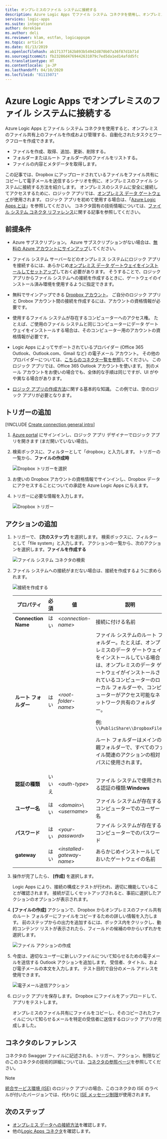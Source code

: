 ```yaml
---
title: オンプレミスのファイル システムに接続する
description: Azure Logic Apps でファイル システム コネクタを使用し、オンプレミス データ ゲートウェイを介してオンプレミスのファイル システムに接続するタスクとワークフローを自動化します。
services: logic-apps
ms.suite: integration
author: derek1ee
ms.author: deli
ms.reviewer: klam, estfan, logicappspm
ms.topic: article
ms.date: 01/13/2019
ms.openlocfilehash: ab17137f162b893b54942d870b07a36f87d1b71d
ms.sourcegitcommit: fb23286d4769442631079c7ed5da1ed14afdd5fc
ms.translationtype: HT
ms.contentlocale: ja-JP
ms.lasthandoff: 04/10/2020
ms.locfileid: "81115071"
---
```

# <a name="connect-to-on-premises-file-systems-with-azure-logic-apps"></a>Azure Logic Apps でオンプレミスのファイル システムに接続する

Azure Logic Apps とファイル システム コネクタを使用すると、オンプレミスのファイル共有上のファイルを作成および管理する、自動化されたタスクとワークフローを作成できます。

- ファイルを作成、取得、追加、更新、削除する。
- フォルダーまたはルート フォルダー内のファイルをリストする。
- ファイルの内容とメタデータを取得します。

この記事では、Dropbox にアップロードされているファイルをファイル共有にコピーして電子メールを送信するシナリオを例に、オンプレミスのファイル システムに接続する方法を紹介します。 オンプレミスのシステムに安全に接続してアクセスするために、ロジック アプリでは、[オンプレミス データ ゲートウェイ](../logic-apps/logic-apps-gateway-connection.md)が使用されます。 ロジック アプリを初めて使用する場合は、「[Azure Logic Apps とは](../logic-apps/logic-apps-overview.md)」を参照してください。 コネクタ固有の技術情報については、[ファイル システム コネクタ リファレンス](/connectors/filesystem/)に関する記事を参照してください。

## <a name="prerequisites"></a>前提条件

* Azure サブスクリプション。 Azure サブスクリプションがない場合は、[無料の Azure アカウントにサインアップ](https://azure.microsoft.com/free/)してください。

* ファイル システム サーバーなどのオンプレミス システムにロジック アプリを接続するには、あらかじめ[オンプレミス データ ゲートウェイをインストールしてセットアップ](../logic-apps/logic-apps-gateway-install.md)しておく必要があります。 そうすることで、ロジック アプリからファイル システムへの接続を作成するときに、ゲートウェイのインストール済み環境を使用するように指定できます。

* 無料でサインアップできる [Dropbox アカウント](https://www.dropbox.com/)。 ご自分のロジック アプリと Drobox アカウント間の接続を作成するには、アカウントの資格情報が必要です。

* 使用するファイル システムが存在するコンピューターへのアクセス権。 たとえば、ご使用のファイル システムと同じコンピューターにデータ ゲートウェイをインストールする場合は、そのコンピューター用のアカウントの資格情報が必要です。

* Logic Apps によってサポートされているプロバイダー (Office 365 Outlook、Outlook.com、Gmail など) の電子メール アカウント。 その他のプロバイダーについては、[こちらのコネクタ一覧を参照](https://docs.microsoft.com/connectors/)してください。 このロジック アプリでは、Office 365 Outlook アカウントを使います。 別のメール アカウントをお使いの場合でも、全体的な手順は同じですが、UI がやや異なる場合があります。

* [ロジック アプリの作成方法](../logic-apps/quickstart-create-first-logic-app-workflow.md)に関する基本的な知識。 この例では、空のロジック アプリが必要となります。

## <a name="add-trigger"></a>トリガーの追加

[!INCLUDE [Create connection general intro](../../includes/connectors-create-connection-general-intro.md)]

1. [Azure portal](https://portal.azure.com) にサインインし、ロジック アプリ デザイナーでロジック アプリを開きます (まだ開いていない場合)。

1. 検索ボックスに、フィルターとして「dropbox」と入力します。 トリガーの一覧から、**ファイルの作成時**

   ![Dropbox トリガーを選択](media/logic-apps-using-file-connector/select-dropbox-trigger.png)

1. お使いの Dropbox アカウントの資格情報でサインインし、Dropbox データにアクセスすることについての承認を Azure Logic Apps に与えます。

1. トリガーに必要な情報を入力します。

   ![Dropbox トリガー](media/logic-apps-using-file-connector/dropbox-trigger.png)

## <a name="add-actions"></a>アクションの追加

1. トリガーで、 **[次のステップ]** を選択します。 検索ボックスに、フィルターとして「file system」と入力します。 アクションの一覧から、次のアクションを選択します。**ファイルを作成する**

   ![ファイル システム コネクタの検索](media/logic-apps-using-file-connector/find-file-system-action.png)

1. ファイル システムへの接続がまだない場合は、接続を作成するように求められます。

   ![接続を作成する](media/logic-apps-using-file-connector/file-system-connection.png)

   | プロパティ | 必須 | 値 | 説明 |
   | -------- | -------- | ----- | ----------- |
   | **Connection Name** | はい | <*connection-name*> | 接続に付ける名前 |
   | **ルート フォルダー** | はい | <*root-folder-name*> | ファイル システムのルート フォルダー。たとえば、オンプレミスのデータ ゲートウェイをインストールしている場合は、オンプレミスのデータ ゲートウェイがインストールされているコンピューターのローカル フォルダーや、コンピューターがアクセス可能なネットワーク共有のフォルダー。 <p>例: `\\PublicShare\\DropboxFiles` <p>ルート フォルダーはメインの親フォルダーで、すべてのファイル関連のアクションの相対パスに使用されます。 |
   | **認証の種類** | いいえ | <*auth-type*> | ファイル システムで使用される認証の種類:**Windows** |
   | **ユーザー名** | はい | <*domain*>\\<*username*> | ファイル システムが存在するコンピューターでのユーザー名 |
   | **パスワード** | はい | <*your-password*> | ファイル システムが存在するコンピューターでのパスワード |
   | **gateway** | はい | <*installed-gateway-name*> | あらかじめインストールしておいたゲートウェイの名前 |
   |||||

1. 操作が完了したら、 **[作成]** を選択します。

   Logic Apps により、接続の構成とテストが行われ、適切に機能していることが確認されます。 接続が正しくセットアップされると、事前に選択したアクションのオプションが表示されます。

1. **[ファイルの作成]** アクションで、Dropbox からオンプレミスのファイル共有のルート フォルダーにファイルをコピーするための詳しい情報を入力します。 前のステップからの出力を追加するには、ボックス内をクリックし、動的コンテンツ リストが表示されたら、フィールドの候補の中からいずれかを選択します。

   ![ファイル アクションの作成](media/logic-apps-using-file-connector/create-file-filled.png)

1. 今度は、適切なユーザーに新しいファイルについて知らせるための電子メールを送信する Outlook アクションを追加します。 受信者、タイトル、および電子メールの本文を入力します。 テスト目的で自分のメール アドレスを使用できます。

   ![電子メール送信アクション](media/logic-apps-using-file-connector/send-email.png)

1. ロジック アプリを保存します。 Dropbox にファイルをアップロードして、アプリをテストします。

   オンプレミスのファイル共有にファイルをコピーし、そのコピーされたファイルについて知らせるメールを特定の受信者に送信するロジック アプリが完成しました。

## <a name="connector-reference"></a>コネクタのレファレンス

コネクタの Swagger ファイルに記述される、トリガー、アクション、制限などのこのコネクタの技術的詳細については、[コネクタの参照ページ](https://docs.microsoft.com/connectors/fileconnector/)を参照してください。

> [!NOTE]
> [統合サービス環境 (ISE)](../logic-apps/connect-virtual-network-vnet-isolated-environment-overview.md) のロジック アプリの場合、このコネクタの ISE のラベルが付いたバージョンでは、代わりに [ISE メッセージ制限](../logic-apps/logic-apps-limits-and-config.md#message-size-limits)が使用されます。

## <a name="next-steps"></a>次のステップ

* [オンプレミス データへの接続方法](../logic-apps/logic-apps-gateway-connection.md)を確認します。 
* 他の[Logic Apps コネクタ](../connectors/apis-list.md)を確認します。
